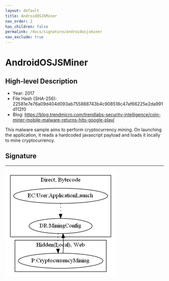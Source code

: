 ```yaml
---
layout: default
title: AndroidOSJSMiner
nav_order: 2
has_children: false
permalink: /docs/signature/androidosjsminer
nav_exclude: true
---
```


# AndroidOSJSMiner

## High-level Description

* Year: 2017
* File Hash (SHA-256): 22581e7e76a09d404d093ab755888743b4c908518c47af66225e2da991d112f0
* Blog: https://blog.trendmicro.com/trendlabs-security-intelligence/coin-miner-mobile-malware-returns-hits-google-play/

This malware sample aims to perform cryptocurrency mining. On launching the application, it reads a hardcoded javascript payload and loads it locally to mine cryptocurrency.

## Signature
---

![](../../img/signatures/AndroidOSJSMiner.png)